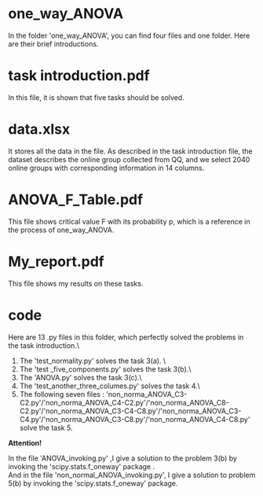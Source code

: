 # one_way_ANOVA
In the folder 'one_way_ANOVA', you can find four files and one folder. Here are their brief introductions.
# task introduction.pdf
In this file, it is shown that five tasks should be solved.
# data.xlsx
It stores all the data in the file. As described in the task introduction file, the dataset describes the online group collected from QQ, and we select 2040 online groups with corresponding information in 14 columns.
# ANOVA_F_Table.pdf
This file shows critical value F with its probability p, which is a reference in the process of one_way_ANOVA.
# My_report.pdf
This file shows my results on these tasks.
# code 
Here are 13 .py files in this folder, which perfectly solved the problems in the task introduction.\
1. The 'test_normality.py' solves the task 3(a).  \
2. The 'test _five_components.py' solves the task 3(b).\
3. The 'ANOVA.py' solves the task 3(c).\
4. The 'test_another_three_columes.py' solves the task 4.\
5. The following seven files : 'non_norma_ANOVA_C3-C2.py'/'non_norma_ANOVA_C4-C2.py'/'non_norma_ANOVA_C8-C2.py'/'non_norma_ANOVA_C3-C4-C8.py'/'non_norma_ANOVA_C3-C4.py'/'non_norma_ANOVA_C3-C8.py'/'non_norma_ANOVA_C4-C8.py' solve the task 5.


**Attention!**

In the file 'ANOVA_invoking.py' ,I give a solution to the problem 3(b) by invoking the 'scipy.stats.f_oneway' package .\
And in the file 'non_normal_ANOVA_invoking.py', I give a solution to problem 5(b) by invoking the 'scipy.stats.f_oneway' package.
